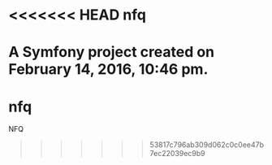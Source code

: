 <<<<<<< HEAD
nfq
===

A Symfony project created on February 14, 2016, 10:46 pm.
=======
# nfq
NFQ
>>>>>>> 53817c796ab309d062c0c0ee47b7ec22039ec9b9
